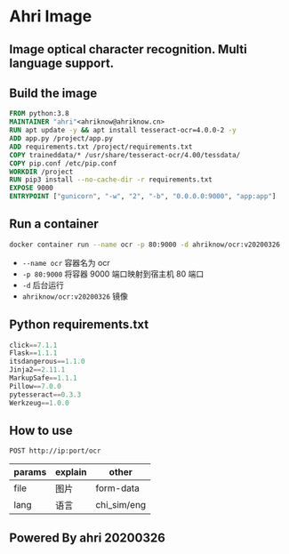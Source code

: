 # Ahri Image

## Image optical character recognition. Multi language support.

## Build the image

```Dockerfile
FROM python:3.8
MAINTAINER "ahri"<ahriknow@ahriknow.cn>
RUN apt update -y && apt install tesseract-ocr=4.0.0-2 -y
ADD app.py /project/app.py
ADD requirements.txt /project/requirements.txt
COPY traineddata/* /usr/share/tesseract-ocr/4.00/tessdata/
COPY pip.conf /etc/pip.conf
WORKDIR /project
RUN pip3 install --no-cache-dir -r requirements.txt
EXPOSE 9000
ENTRYPOINT ["gunicorn", "-w", "2", "-b", "0.0.0.0:9000", "app:app"]
```

## Run a container

```bash
docker container run --name ocr -p 80:9000 -d ahriknow/ocr:v20200326
```

-   `--name ocr` 容器名为 ocr
-   `-p 80:9000` 将容器 9000 端口映射到宿主机 80 端口
-   `-d` 后台运行
-   `ahriknow/ocr:v20200326` 镜像

## Python requirements.txt

```py
click==7.1.1
Flask==1.1.1
itsdangerous==1.1.0
Jinja2==2.11.1
MarkupSafe==1.1.1
Pillow==7.0.0
pytesseract==0.3.3
Werkzeug==1.0.0
```

## How to use

`POST http://ip:port/ocr`

| params | explain | other       |
| ------ | ------- | ----------- |
| file   | 图片    | form-data   |
| lang   | 语言    | chi_sim/eng |

## Powered By ahri 20200326
